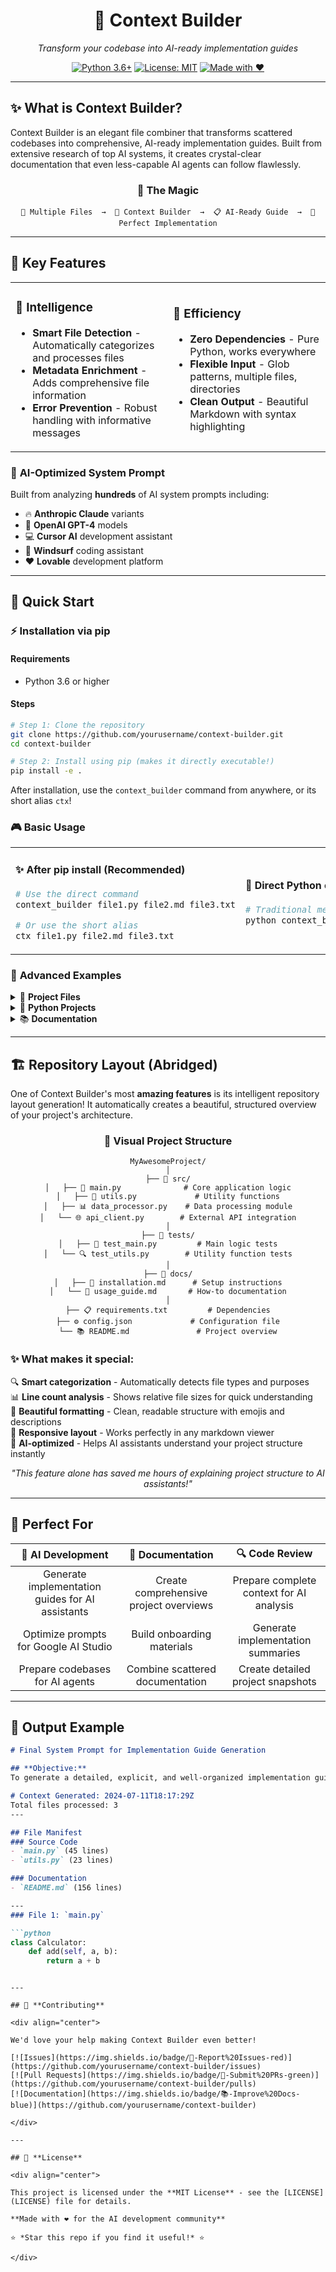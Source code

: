 <div align="center">

# 🎯 **Context Builder**

*Transform your codebase into AI-ready implementation guides*

[![Python 3.6+](https://img.shields.io/badge/python-3.6+-blue.svg)](https://www.python.org/downloads/)
[![License: MIT](https://img.shields.io/badge/License-MIT-yellow.svg)](https://opensource.org/licenses/MIT)
[![Made with ❤️](https://img.shields.io/badge/Made%20with-❤️-red.svg)](https://github.com/yourusername/context-builder)

</div>

---

## ✨ **What is Context Builder?**

Context Builder is an elegant file combiner that transforms scattered codebases into comprehensive, AI-ready implementation guides. Built from extensive research of top AI systems, it creates crystal-clear documentation that even less-capable AI agents can follow flawlessly.

<div align="center">

### 🎨 **The Magic**

```
📁 Multiple Files  →  🔧 Context Builder  →  📋 AI-Ready Guide  →  🤖 Perfect Implementation
```

</div>

---

## 🌟 **Key Features**

<table>
<tr>
<td width="50%">

### 🧠 **Intelligence**
- **Smart File Detection** - Automatically categorizes and processes files
- **Metadata Enrichment** - Adds comprehensive file information
- **Error Prevention** - Robust handling with informative messages

</td>
<td width="50%">

### 🚀 **Efficiency**
- **Zero Dependencies** - Pure Python, works everywhere
- **Flexible Input** - Glob patterns, multiple files, directories
- **Clean Output** - Beautiful Markdown with syntax highlighting

</td>
</tr>
</table>

### 🎯 **AI-Optimized System Prompt**

Built from analyzing **hundreds** of AI system prompts including:
- 🔥 **Anthropic Claude** variants
- 🤖 **OpenAI GPT-4** models  
- 💻 **Cursor AI** development assistant
- 🌊 **Windsurf** coding assistant
- ❤️ **Lovable** development platform

---

## 🚀 **Quick Start**

### ⚡ **Installation via pip**

#### Requirements
- Python 3.6 or higher

#### Steps

```bash
# Step 1: Clone the repository
git clone https://github.com/yourusername/context-builder.git
cd context-builder

# Step 2: Install using pip (makes it directly executable!)
pip install -e .
```

After installation, use the `context_builder` command from anywhere, or its short alias `ctx`!

### 🎮 **Basic Usage**

<table>
<tr>
<td width="50%">

#### ✨ **After pip install** (Recommended)
```bash
# Use the direct command
context_builder file1.py file2.md file3.txt

# Or use the short alias
ctx file1.py file2.md file3.txt
```

</td>
<td width="50%">

#### 🐍 **Direct Python execution**
```bash
# Traditional method
python context_builder.py file1.py file2.md file3.txt
```

</td>
</tr>
</table>

### 🎨 **Advanced Examples**

<details>
<summary>📂 <strong>Project Files</strong></summary>

```bash
# Using direct command (after pip install)
context_builder src/main.py README.md config.json -o MyProject_context.md

# OR using Python directly
python context_builder.py src/main.py README.md config.json -o MyProject_context.md
```

</details>

<details>
<summary>🐍 <strong>Python Projects</strong></summary>

```bash
# Quick with short alias
ctx "src/*.py"

# OR traditional method
python context_builder.py "src/*.py"
```

</details>

<details>
<summary>📚 <strong>Documentation</strong></summary>

```bash
# Combine all documentation files
context_builder "docs/*.md" README.md

# Same thing the traditional way
python context_builder.py "docs/*.md" README.md
```

</details>

---

## 🏗️ **Repository Layout (Abridged)**

One of Context Builder's most **amazing features** is its intelligent repository layout generation! It automatically creates a beautiful, structured overview of your project's architecture.

<div align="center">

### 🎨 **Visual Project Structure**

```
MyAwesomeProject/
│
├── 📂 src/
│   ├── 🐍 main.py              # Core application logic
│   ├── 🔧 utils.py             # Utility functions
│   ├── 📊 data_processor.py    # Data processing module
│   └── 🌐 api_client.py        # External API integration
│
├── 📂 tests/
│   ├── 🧪 test_main.py         # Main logic tests
│   └── 🔍 test_utils.py        # Utility function tests
│
├── 📂 docs/
│   ├── 📖 installation.md      # Setup instructions
│   └── 🎯 usage_guide.md       # How-to documentation
│
├── 📋 requirements.txt         # Dependencies
├── ⚙️ config.json             # Configuration file
└── 📚 README.md               # Project overview
```

</div>

### ✨ **What makes it special:**

🔍 **Smart categorization** - Automatically detects file types and purposes  
📊 **Line count analysis** - Shows relative file sizes for quick understanding  
🎨 **Beautiful formatting** - Clean, readable structure with emojis and descriptions  
📱 **Responsive layout** - Works perfectly in any markdown viewer  
🤖 **AI-optimized** - Helps AI assistants understand your project structure instantly

<div align="center">

*"This feature alone has saved me hours of explaining project structure to AI assistants!"*

</div>

---

## 🎯 **Perfect For**

<div align="center">

| 🤖 **AI Development** | 📖 **Documentation** | 🔍 **Code Review** |
|:---:|:---:|:---:|
| Generate implementation guides for AI assistants | Create comprehensive project overviews | Prepare complete context for AI analysis |
| Optimize prompts for Google AI Studio | Build onboarding materials | Generate implementation summaries |
| Prepare codebases for AI agents | Combine scattered documentation | Create detailed project snapshots |

</div>

---

## 🎨 **Output Example**

```markdown
# Final System Prompt for Implementation Guide Generation

## **Objective:**
To generate a detailed, explicit, and well-organized implementation guide...

# Context Generated: 2024-07-11T18:17:29Z
Total files processed: 3
---

## File Manifest
### Source Code
- `main.py` (45 lines)
- `utils.py` (23 lines)

### Documentation  
- `README.md` (156 lines)

---
### File 1: `main.py`

```python
class Calculator:
    def add(self, a, b):
        return a + b
```
```

---

## 🤝 **Contributing**

<div align="center">

We'd love your help making Context Builder even better!

[![Issues](https://img.shields.io/badge/🐛-Report%20Issues-red)](https://github.com/yourusername/context-builder/issues)
[![Pull Requests](https://img.shields.io/badge/🔧-Submit%20PRs-green)](https://github.com/yourusername/context-builder/pulls)
[![Documentation](https://img.shields.io/badge/📚-Improve%20Docs-blue)](https://github.com/yourusername/context-builder)

</div>

---

## 📜 **License**

<div align="center">

This project is licensed under the **MIT License** - see the [LICENSE](LICENSE) file for details.

**Made with ❤️ for the AI development community**

⭐ *Star this repo if you find it useful!* ⭐

</div>
